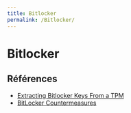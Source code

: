 ```yaml
---
title: Bitlocker
permalink: /Bitlocker/
---
```


# Bitlocker

## Références

- [Extracting Bitlocker Keys From a TPM](https://pulsesecurity.co.nz/articles/TPM-sniffing)
- [BitLocker Countermeasures](https://docs.microsoft.com/en-us/windows/security/information-protection/bitlocker/bitlocker-countermeasures)

